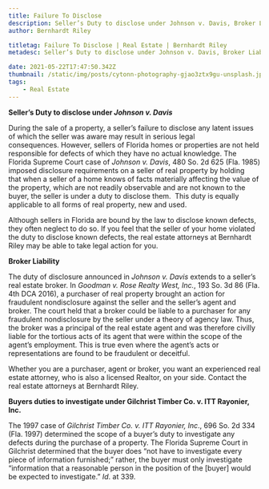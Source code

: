 ```yaml
---
title: Failure To Disclose
description: Seller’s Duty to disclose under Johnson v. Davis, Broker Liability, Buyers duties to investigate under Gilchrist Timber Co. v. ITT Rayonier, lnc.
author: Bernhardt Riley

titletag: Failure To Disclose | Real Estate | Bernhardt Riley
metadesc: Seller’s Duty to disclose under Johnson v. Davis, Broker Liability, Buyers duties to investigate under Gilchrist Timber Co. v. ITT Rayonier, lnc.

date: 2021-05-22T17:47:50.342Z
thumbnail: /static/img/posts/cytonn-photography-gjao3ztx9gu-unsplash.jpg
tags:
    - Real Estate
---
```


**Seller’s Duty to disclose under *Johnson v. Davis***

During the sale of a property, a seller’s failure to disclose any latent issues of which the seller was aware may result in serious legal consequences. However, sellers of Florida homes or properties
are not held responsible for defects of which they have no actual knowledge. The Florida Supreme Court case of *Johnson v. Davis*, 480 So. 2d 625 (Fla. 1985) imposed disclosure requirements on a
seller of real property by holding that when a seller of a home knows of facts materially affecting the value of the property, which are not readily observable and are not known to the buyer, the
seller is under a duty to disclose them.  This duty is equally applicable to all forms of real property, new and used.

Although sellers in Florida are bound by the law to disclose known defects, they often neglect to do so. If you feel that the seller of your home violated the duty to disclose known defects, the real
estate attorneys at Bernhardt Riley may be able to take legal action for you.



**Broker Liability**

The duty of disclosure announced in *Johnson v. Davis* extends to a seller’s real estate broker. In *Goodman v. Rose Realty West, Inc.*, 193 So. 3d 86 (Fla. 4th DCA 2016), a purchaser of real property
brought an action for fraudulent nondisclosure against the seller and the seller’s agent and broker. The court held that a broker could be liable to a purchaser for any fraudulent nondisclosure by the
seller under a theory of agency law. Thus, the broker was a principal of the real estate agent and was therefore civilly liable for the tortious acts of its agent that were within the scope of the
agent’s employment. This is true even where the agent’s acts or representations are found to be fraudulent or deceitful.

Whether you are a purchaser, agent or broker, you want an experienced real estate attorney, who is also a licensed Realtor, on your side. Contact the real estate attorneys at Bernhardt Riley.



**Buyers duties to investigate under Gilchrist Timber Co. v. ITT Rayonier, lnc.**

The 1997 case of *Gilchrist Timber Co. v. ITT Rayonier, lnc*., 696 So. 2d 334 (Fla. 1997) determined the scope of a buyer’s duty to investigate any defects during the purchase of a property. The
Florida Supreme Court in Gilchrist determined that the buyer does “not have to investigate every piece of information furnished;” rather, the buyer must only investigate “information that a reasonable
person in the position of the \[buyer] would be expected to investigate.” *Id*. at 339.
